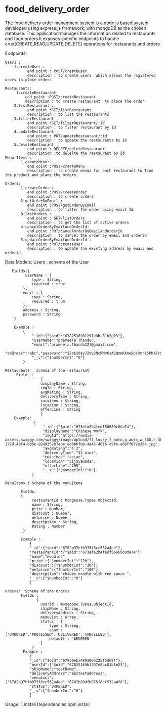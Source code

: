 # food_delivery_order
The food delivery  order managment system is a node js based  system developed using express.js framework, with mongoDB as the chosen database. This application manages the information  related to restaurants and food orders.It exposes specific endpoints to  handle  crud(CREATE,READ,UPDATE,DELETE) operations  for restaurants and orders

Endpoints:

    Users :
        1.createUser :
              end point : POST/createUser
              description : to create users  which allows the registered users to place orders
    
    Restaurants:
         1.createRestaurant 
             end point :POST/createRestaurant
             description : to create restaurant  to place the order
        2.listRestaurant :
              end point :GET/listRestaurant
              description : to list the restaurants
        3.filterRestaurant :
              end point :GET/filterRestaurant/:id
              description : to filter restaurant by id
        4.updateRestaurant :
              end point : PUT/updateRestaurant/:id
              description : to update the restaurants by id 
        5.deleteRestaurant :
              end point : DELETE/deleteRestaurant
              description :to delelte the restaurant by id
    Menu Items :
           1.createMenu:
              end point :POST/createMenu
              description : to create menus for each restaurant to find the product and place the orders

    Orders:
           1.createOrder :
              end point :POST/createOrder
              description : to create orders
           2.getOrderByEmail :
              end point :POST/getOrderByEmail
              description : to filter the order using email Id
           3.listOrders :
              end point : GET/listOrders
              description : to get the list of active orders
           4.cancelOrderByEmailAndOrderId:
              end point :PUT/cancelOrderByEmailAndOrderId
              description : to cancel the order by email and orderid
           5.updateOrderByEmailAndOrderId :
              end point :PUT/createUser
              description : to update the existing address by email and orderid

Data Models:
    Users : schema of the User

       Fields:{
             userName : {
                type : String,
                required : true
            },
            email : {
                type : String,
                required : true
            },
            address : String,
            password : String
        }

        Example :
            {
                "_id":{"$oid":"67825169b1297e8bc81b5e23"},
                "userName":"prameela Thandu",
                "email":"prameela.thandu321@gmail.com",
                "address":"abc","password":"$2b$10$y7ZmvDNcRWVKzACQmmKXme5dzRmr15PMXFrSq1K47wcVn/.DbjS6y",
                "__v":{"$numberInt":"0"}
            }
    
    Restaurants : schema of the restaurant
         Fields : 
                    {
                    displayName : String,
                    imgId : String,
                    avgRating : String,
                    deliveryTime : String,
                    cuisines : String,
                    location : String,
                    offerLine : String
                    }
        Example:
                 {
                     "_id":{"$oid":"673efa2b4fedf56669c0da74"},
                     "displayName":"Chinese Work",
                     "imgId":"https://media-assets.swiggy.com/swiggy/image/upload/fl_lossy,f_auto,q_auto,w_300,h_300,c_fit/FOOD_CATALOG/IMAGES/CMS/2024/8/13/13032ff6-172d-48f4-bb5e-9249252b7abe_ed6b6fb8-4a45-4616-a9fe-a68ff672e354.jpg",
                     "avgRating":"4.3",
                     "deliveryTime":"13 mins",
                     "cuisines":"asian",
                     "location":"vijayawada",
                     "offerLine":"299",
                     "__v":{"$numberInt":"0"}
                }
                    
    MenuItems : Schema of the menuItems

           Fields:
           {
                restaurantId : mongoose.Types.ObjectId,
                name : String,
                price : Number,
                discount : Number,
                netprice : Number,
                description : String,
                Rating : Number
            }

           Example :
               {
               "_id":{"$oid":"6782b97bfb975f8cc532a4ee"},
               "restaurantId":{"$oid":"673efa2b4fedf56669c0da74"},
               "name":"noodles",
               "price":{"$numberInt":"120"},
               "discount":{"$numberInt":"20"},
               "netprice":{"$numberInt":"100"},
               "description":"chines noodle with red sauce ",
               "__v":{"$numberInt":"0"}
               }

    orders:  Schema of the Orders
           Fields : 
                  {
                    userId : mongoose.Types.ObjectId,
                    shipName : String,
                    deliveryAddress : String,
                    menuList : Array,
                    status : {
                        type : String,
                        enum : ['ORDERED','PROCESSED','DELIVERED','CANCELLED'],
                        default : 'ORDERED'
                    }
                }
            Example :
               {
               "_id":{"$oid":"67836eba480a0e622515d68f"},
               "userId":{"$oid":"67825169b1297e8bc81b5e23"},
               "shipName":"testName",
               "deliveryAddress":"abctestaddress",
               "menuList":["6782b97bfb975f8cc532a4ee","6782b99dfb975f8cc532a4f0"],
               "status":"ORDERED",
               "__v":{"$numberInt":"0"}
               }

Usage:
    1.Install Dependencies
    npm install
    


    
 
